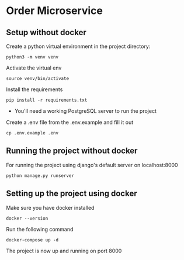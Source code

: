 # Order Microservice
## Setup without docker
Create a python virtual environment in the project directory:
```shell
python3 -m venv venv
```
Activate the virtual env
```shell
source venv/bin/activate
```
Install the requirements
```shell
pip install -r requirements.txt
```
* You'll need a working PostgreSQL server to run the project

Create a .env file from the .env.example and fill it out
```shell
cp .env.example .env
```
## Running the project without docker
For running the project using django's default server on localhost:8000
```shell
python manage.py runserver
```

## Setting up the project using docker
Make sure you have docker installed
```shell
docker --version
```
Run the following command
```shell
docker-compose up -d
```
The project is now up and running on port 8000
